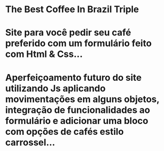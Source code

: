 # The Best Coffee In Brazil Triple

# Site para você pedir seu café preferido com um formulário feito com Html & Css...

# Aperfeiçoamento futuro do site utilizando Js aplicando movimentações em alguns objetos, integração de funcionalidades ao formulário e adicionar uma bloco com opções de cafés estilo carrossel...
